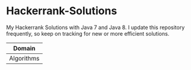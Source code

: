 # Hackerrank-Solutions
My Hackerrank Solutions with Java 7 and Java 8. I update this repository frequently, so keep on tracking for new or more efficient solutions.

| Domain |
| --- |
| Algorithms |
